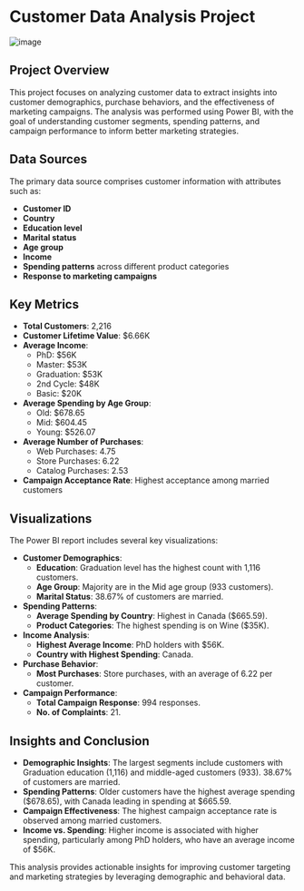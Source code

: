 # Customer Data Analysis Project

![image](https://github.com/user-attachments/assets/20e2f1fe-bf03-4977-93f1-09c1c5d30ce7)

## Project Overview
This project focuses on analyzing customer data to extract insights into customer demographics, purchase behaviors, and the effectiveness of marketing campaigns. The analysis was performed using Power BI, with the goal of understanding customer segments, spending patterns, and campaign performance to inform better marketing strategies.

## Data Sources
The primary data source comprises customer information with attributes such as:

- **Customer ID**
- **Country**
- **Education level**
- **Marital status**
- **Age group**
- **Income**
- **Spending patterns** across different product categories
- **Response to marketing campaigns**

## Key Metrics
- **Total Customers**: 2,216
- **Customer Lifetime Value**: $6.66K
- **Average Income**:
  - PhD: $56K
  - Master: $53K
  - Graduation: $53K
  - 2nd Cycle: $48K
  - Basic: $20K
- **Average Spending by Age Group**:
  - Old: $678.65
  - Mid: $604.45
  - Young: $526.07
- **Average Number of Purchases**:
  - Web Purchases: 4.75
  - Store Purchases: 6.22
  - Catalog Purchases: 2.53
- **Campaign Acceptance Rate**: Highest acceptance among married customers

## Visualizations
The Power BI report includes several key visualizations:

- **Customer Demographics**:
  - **Education**: Graduation level has the highest count with 1,116 customers.
  - **Age Group**: Majority are in the Mid age group (933 customers).
  - **Marital Status**: 38.67% of customers are married.
- **Spending Patterns**:
  - **Average Spending by Country**: Highest in Canada ($665.59).
  - **Product Categories**: The highest spending is on Wine ($35K).
- **Income Analysis**:
  - **Highest Average Income**: PhD holders with $56K.
  - **Country with Highest Spending**: Canada.
- **Purchase Behavior**:
  - **Most Purchases**: Store purchases, with an average of 6.22 per customer.
- **Campaign Performance**:
  - **Total Campaign Response**: 994 responses.
  - **No. of Complaints**: 21.

## Insights and Conclusion
- **Demographic Insights**: The largest segments include customers with Graduation education (1,116) and middle-aged customers (933). 38.67% of customers are married.
- **Spending Patterns**: Older customers have the highest average spending ($678.65), with Canada leading in spending at $665.59.
- **Campaign Effectiveness**: The highest campaign acceptance rate is observed among married customers.
- **Income vs. Spending**: Higher income is associated with higher spending, particularly among PhD holders, who have an average income of $56K.

This analysis provides actionable insights for improving customer targeting and marketing strategies by leveraging demographic and behavioral data.
